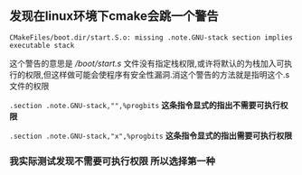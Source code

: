 ## 发现在linux环境下cmake会跳一个警告


`CMakeFiles/boot.dir/start.S.o: missing .note.GNU-stack section implies executable stack `

这个警告的意思是 */boot/start.s* 文件没有指定栈权限,或许将默认的为栈加入可执行的权限,但这样做可能会使程序有安全性漏洞.消这个警告的方法就是指明这个.s文件的权限

`.section .note.GNU-stack,"",%progbits`
**这条指令显式的指出不需要可执行权限**


`.section .note.GNU-stack,"x",%progbits`
**这条指令显式的指出需要可执行权限**

### 我实际测试发现不需要可执行权限 所以选择第一种